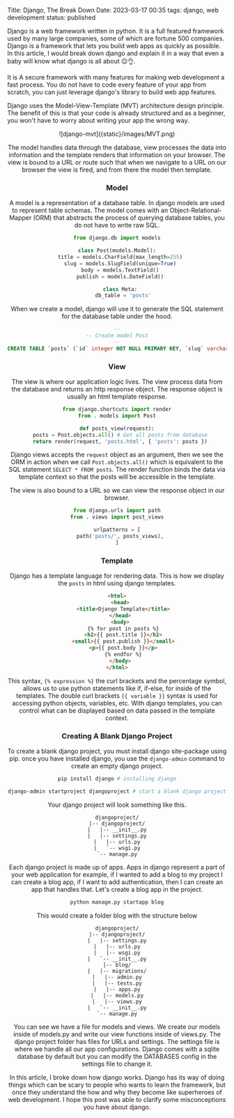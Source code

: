 Title: Django, The Break Down
Date: 2023-03-17 00:35
tags: django, web development
status: published

Django is a web framework written in python. It is a full featured framework used by many large companies, some of which are fortune 500 companies. Django is a framework that lets you build web apps as quickly as possible. In this article, I would break down django and explain it in a way that even a baby will know what django is all about 😉👌.

It is A secure framework with many features for making web development a fast process. You do not have to code every feature of your app from scratch, you can just leverage django's library to build web app features.

Django uses the Model-View-Template (MVT) architecture design principle. The benefit of this is that your code is already structured and as a beginner, you won't have to worry about writing your app the wrong way.

<center>
![django-mvt]({static}/images/MVT.png)
<center>

The model handles data through the database, view processes the data into information and the template renders that information on your browser. The view is bound to a URL or route such that when we navigate to a URL on our browser the view is fired, and from there the model then template.

### Model
A model is a representation of a database table. In django models are used to represent table schemas. The model comes with an Object-Relational-Mapper (ORM) that abstracts the process of querying database tables, you do not have to write raw SQL.

```python
from django.db import models

class Post(models.Model):
  title = models.CharField(max_length=255)
  slug = models.SlugField(unique=True)
  body = models.TextField()
  publish = models.DateField()

  class Meta:
    db_table = 'posts'
```
When we create a model, django will use it to generate the SQL statement for the database table under the hood.

```sql
--
-- Create model Post
--
CREATE TABLE `posts` (`id` integer NOT NULL PRIMARY KEY, `slug` varchar(50) NOT NULL UNIQUE, `body` longtext NOT NULL, `publish` date NOT NULL);
```

### View
The view is where our application logic lives. The view process data from the database and returns an http response object. The response object is usually an html template response.

```python
from django.shortcuts import render
from . models import Post

def posts_view(request):
  posts = Post.objects.all() # Get all posts from database
  return render(request, 'posts.html', { 'posts': posts })
```

Django views accepts the `request` object as an argument, then we see the ORM in action when we call `Post.objects.all()` which is equivalent to the SQL statement `SELECT * FROM posts`. The render function binds the data via template context so that the posts will be accessible in the template.

The view is also bound to a URL so we can view the response object in our browser.

```python
from django.urls import path
from . views import post_views

urlpatterns = [
  path('posts/', posts_views),
]
```

### Template
Django has a template language for rendering data.  This is how we display the `posts` in html using django templates.

```html
<html>
  <head>
    <title>Django Template</title>
  </head>
  <body>
    {% for post in posts %}
    <h2>{{ post.title }}</h2>
    <small>{{ post.publish }}</small>
    <p>{{ post.body }}</p>
    {% endfor %}
  </body>
</html>
```

This syntax, `{% expression %}` the curl brackets and the percentage symbol, allows us to use python statements like if, if-else, for inside of the templates. The double curl brackets `{{ variable }}` syntax is used for accessing python objects, variables, etc. With django templates, you can control what can be displayed based on data passed in the template context.

### Creating A Blank Django Project

To create a blank django project, you must install django site-package using pip. once you have installed django, you use the `django-admin` command to create an empty django project.

```bash
pip install django # installing django

django-admin startproject djangoproject # start a blank django project
```

Your django project will look something like this.

```treeview
djangoproject/
|-- djangoproject/
|   |-- __init__.py
|   |-- settings.py
|   |-- urls.py
|   `-- wsgi.py
`-- manage.py
```

Each django project is made up of apps. Apps in django represent a part of your web application for example, if I wanted to add a blog to my project I can create a blog app, if I want to add authentication, then I can create an app that handles that. Let's create a blog app in the project.

```bash
python manage.py startapp blog
```

This would create a folder blog with the structure below

```treeview
djangoproject/
|-- djangoproject/
|   |-- settings.py
|   |-- urls.py
|   |-- wsgi.py
|   `-- __init__.py
|-- blog/
|   |-- migrations/
|   |-- admin.py
|   |-- tests.py
|   |-- apps.py
|   |-- models.py
|   |-- views.py
|   `-- __init__.py
`-- manage.py
```

You can see we have a file for models and views. We create our models inside of models.py and write our view functions inside of views.py. The django project folder has files for URLs and settings. The settings file is where we handle all our app configurations. Django comes with a sqlite database by default but you can modify the DATABASES config in the settings file to change it.

In this article, I broke down how django works. Django has its way of doing things which can be scary to people who wants to learn the framework, but once they understand the how and why they become like superheroes of web development. I hope this post was able to clarify some misconceptions you have about django.